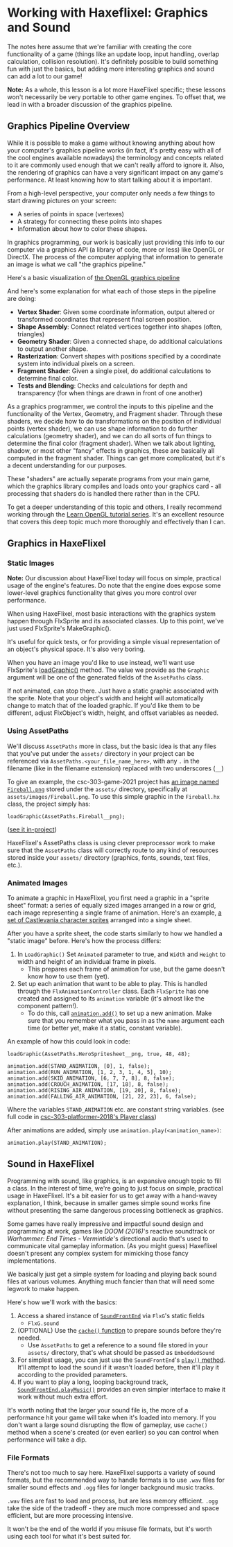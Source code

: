 # Working with Haxeflixel: Graphics and Sound
The notes here assume that we're familiar with creating the core functionality of a game (things 
like an update loop, input handling, overlap calculation, collision resolution). It's definitely 
possible to build something fun with just the basics, but adding more interesting graphics and 
sound can add a lot to our game!

**Note:** As a whole, this lesson is a lot more HaxeFlixel specific; these lessons won't 
necessarily be very portable to other game engines. To offset that, we lead in with a broader 
discussion of the graphics pipeline.

## Graphics Pipeline Overview
While it is possible to make a game without knowing anything about how your computer's graphics 
pipeline works (in fact, it's pretty easy with all of the cool engines available nowadays) the 
terminology and concepts related to it are commonly used enough that we can't really afford to 
ignore it. Also, the rendering of graphics can have a very significant impact on any game's 
performance. At least knowing how to start talking about it is important.

From a high-level perspective, your computer only needs a few things to start drawing pictures on 
your screen:
 * A series of points in space (vertexes)
 * A strategy for connecting these points into shapes
 * Information about how to color these shapes.

In graphics programming, our work is basically just providing this info to our computer via a 
graphics API (a library of code, more or less) like OpenGL or DirectX. The process of the computer
applying that information to generate an image is what we call "the graphics pipeline."

Here's a basic visualization of [the OpenGL graphics pipeline](https://learnopengl.com/img/getting-started/pipeline.png)

And here's some explanation for what each of those steps in the pipeline are doing:
 * **Vertex Shader**: Given some coordinate information, output altered or transformed coordinates 
 that represent final screen position.
 * **Shape Assembly**: Connect related vertices together into shapes (often, triangles)
 * **Geometry Shader**: Given a connected shape, do additional calculations to output another shape.
 * **Rasterization**: Convert shapes with positions specified by a coordinate system into 
 individual pixels on a screen.
 * **Fragment Shader**: Given a single pixel, do additional calculations to determine final color.
 * **Tests and Blending**: Checks and calculations for depth and transparency (for when things are 
 drawn in front of one another)

As a graphics programmer, we control the inputs to this pipeline and the functionality of the 
Vertex, Geometry, and Fragment shader. Through these shaders, we decide how to do transformations 
on the position of individual points (vertex shader), we can use shape information to do further 
calculations (geometry shader), and we can do all sorts of fun things to determine the final color 
(fragment shader). When we talk about lighting, shadow, or most other "fancy" effects in graphics, 
these are basically all computed in the fragment shader. Things can get more complicated, but it's 
a decent understanding for our purposes.

These "shaders" are actually separate programs from your main game, which the graphics library 
compiles and loads onto your graphics card - all processing that shaders do is handled there rather 
than in the CPU.

To get a deeper understanding of this topic and others, I really recommend working through the 
[Learn OpenGL tutorial series](https://learnopengl.com/). It's an excellent resource that covers 
this deep topic much more thoroughly and effectively than I can.

## Graphics in HaxeFlixel
### Static Images
**Note:** Our discussion about HaxeFlixel today will focus on simple, practical usage of the 
engine's features. Do note that the engine does expose some lower-level graphics functionality 
that gives you more control over performance.

When using HaxeFlixel, most basic interactions with the graphics system happen through FlxSprite 
and its associated classes. Up to this point, we've just used FlxSprite's MakeGraphic(). 

It's useful for quick tests, or for providing a simple visual representation of an object's 
physical space. It's also very boring.

When you have an image you'd like to use instead, we'll want use FlxSprite's 
[loadGraphic()](https://api.haxeflixel.com/flixel/FlxSprite.html#loadGraphic) method. The value we 
provide as the `Graphic` argument will be one of the generated fields of the `AssetPaths` 
class. 

If not animated, can stop there. Just have a static graphic associated with the sprite. Note that 
your object's width and height will automatically change to match that of the loaded graphic. 
If you'd like them to be different, adjust FlxObject's width, height, and offset variables as 
needed.


### Using AssetPaths
We'll discuss `AssetPaths` more in class, but the basic idea is that any files that you've put under 
the `assets/` directory in your project can be referenced via `AssetPaths.<your_file_name_here>`,
with any `.` in the filename (like in the filename extension) replaced with two underscores (`__`)

To give an example, the csc-303-game-2021 project has [an image named `Fireball.png`](https://github.com/SamBumgardner/csc-303-game-2021/blob/main/assets/images/Fireball.png)
stored under the `assets/` directory, specifically at `assets/images/Fireball.png`. To use this 
simple graphic in the `Fireball.hx` class, the project simply has:
```
loadGraphic(AssetPaths.Fireball__png);
```
([see it in-project](https://github.com/SamBumgardner/csc-303-game-2021/blob/main/source/actors/enemies/Fireball.hx#L15))

HaxeFlixel's AssetPaths class is using clever preprocessor work to make sure that the `AssetPaths`
class will correctly route to any kind of resources stored inside your `assets/` directory 
(graphics, fonts, sounds, text files, etc.).

### Animated Images
To animate a graphic in HaxeFlixel, you first need a graphic in a "sprite sheet" format: a series 
of equally sized images arranged in a row or grid, each image representing a single frame of 
animation. Here's an example, [a set of Castlevania character sprites](https://github.com/SamBumgardner/csc-303-platformer-2018/blob/master/assets/images/HeroSpritesheet.png)
arranged into a single sheet.

After you have a sprite sheet, the code starts similarly to how we handled a "static image" before.
Here's how the process differs:
 1. In `LoadGraphic()` Set `Animated` parameter to true, and `Width` and `Height` to width and 
 height of an individual frame in pixels. 
    * This prepares each frame of animation for use, but the game doesn't know how to use them (yet).
 2. Set up each animation that want to be able to play. This is handled through the 
 `FlxAnimationController` class. Each `FlxSprite` has one created and assigned to its `animation` 
 variable (it's almost like the component pattern!).
    * To do this, call [`animation.add()`](https://api.haxeflixel.com/flixel/animation/FlxAnimationController.html#add) 
    to set up a new animation. Make sure that you remember what you pass in as the `name` argument 
    each time (or better yet, make it a static, constant variable).

An example of how this could look in code:
```
loadGraphic(AssetPaths.HeroSpritesheet__png, true, 48, 48);

animation.add(STAND_ANIMATION, [0], 1, false);
animation.add(RUN_ANIMATION, [1, 2, 3, 1, 4, 5], 10);
animation.add(SKID_ANIMATION, [6, 7, 7, 8], 8, false);
animation.add(CROUCH_ANIMATION, [17, 18], 8, false);
animation.add(RISING_AIR_ANIMATION, [19, 20], 8, false);
animation.add(FALLING_AIR_ANIMATION, [21, 22, 23], 6, false);
```
Where the variables `STAND_ANIMATION` etc. are constant string variables. (see full code in 
[csc-303-platformer-2018's Player class](https://github.com/SamBumgardner/csc-303-platformer-2018/blob/master/source/player/Player.hx#L59-L70))

After animations are added, simply use `animation.play(<animation_name>)`: 
```
animation.play(STAND_ANIMATION);
```

## Sound in HaxeFlixel
Programming with sound, like graphics, is an expansive enough topic to fill a class. In the 
interest of time, we're going to just focus on simple, practical usage in HaxeFlixel. It's a bit
easier for us to get away with a hand-wavey explanation, I think, because in smaller games simple 
sound works fine without presenting the same dangerous processing bottleneck as graphics.

Some games have really impressive and impactful sound design and programming at work, games like 
*DOOM (2016)*'s reactive soundtrack or *Warhammer: End Times - Vermintide*'s directional audio 
that's used to communicate vital gameplay information. (As you might guess) Haxeflixel doesn't 
present any complex system for mimicking those fancy implementations.

We basically just get a simple system for loading and playing back sound files at various volumes.
Anything much fancier than that will need some legwork to make happen.

Here's how we'll work with the basics:
 1. Access a shared instance of [`SoundFrontEnd`](https://api.haxeflixel.com/flixel/system/frontEnds/SoundFrontEnd.html) 
 via `FlxG`'s static fields
    * `FlxG.sound`
 2. (OPTIONAL) Use the [`cache()` function](https://api.haxeflixel.com/flixel/system/frontEnds/SoundFrontEnd.html#cache) 
 to prepare sounds before they're needed.
    * Use `AssetPaths` to get a reference to a sound file stored in your `assets/` directory, that's 
    what should be passed as `EmbeddedSound`
 1. For simplest usage, you can just use the `SoundFrontEnd`'s [`play()` method](https://api.haxeflixel.com/flixel/system/frontEnds/SoundFrontEnd.html#play). 
 It'll attempt to load the sound if it wasn't loaded before, then it'll play it according to the 
 provided parameters.
 4. If you want to play a long, looping background track, [`SoundFrontEnd.playMusic()`](https://api.haxeflixel.com/flixel/system/frontEnds/SoundFrontEnd.html#playMusic) 
 provides an even simpler interface to make it work without much extra effort.

It's worth noting that the larger your sound file is, the more of a performance hit your game will
take when it's loaded into memory. If you don't want a large sound disrupting the flow of gameplay,
use  `cache()` method when a scene's created (or even earlier) so you can control when 
performance will take a dip.

### File Formats
There's not too much to say here. HaxeFlixel supports a variety of sound formats, but the 
recommended way to handle formats is to use `.wav` files for smaller sound effects and `.ogg` files 
for longer background music tracks.

`.wav` files are fast to load and process, but are less memory efficient. `.ogg` take the side of 
the tradeoff - they are much more compressed and space efficient, but are more processing intensive.

It won't be the end of the world if you misuse file formats, but it's worth using each tool for 
what it's best suited for.